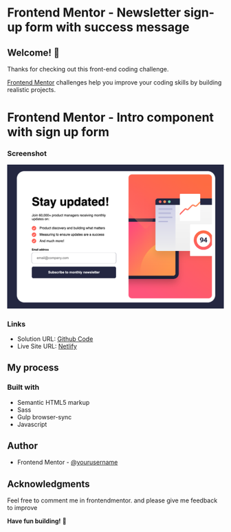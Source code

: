 # Frontend Mentor - Newsletter sign-up form with success message

## Welcome! 👋

Thanks for checking out this front-end coding challenge.

[Frontend Mentor](https://www.frontendmentor.io) challenges help you improve your coding skills by building realistic projects.

# Frontend Mentor - Intro component with sign up form

### Screenshot

![](./assets/images/newsletter.png)

### Links

- Solution URL: [Github Code](https://github.com/lastiwan89/fem-newsletter-sign-up)
- Live Site URL: [Netlify](https://64d60ba27734c24c3f60c563--comforting-paprenjak-aabcf4.netlify.app/)

## My process

### Built with

- Semantic HTML5 markup
- Sass
- Gulp browser-sync
- Javascript

## Author

- Frontend Mentor - [@yourusername](https://www.frontendmentor.io/profile/lastiwan89)

## Acknowledgments

Feel free to comment me in frontendmentor. and please give me feedback to improve

**Have fun building!** 🚀
